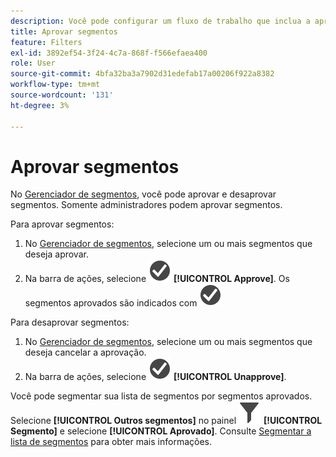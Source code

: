 ```yaml
---
description: Você pode configurar um fluxo de trabalho que inclua a aprovação de segmentos para vários níveis do aplicativo, para departamentos ou grupos específicos, e que seja consistente com políticas de relatórios.
title: Aprovar segmentos
feature: Filters
exl-id: 3892ef54-3f24-4c7a-868f-f566efaea400
role: User
source-git-commit: 4bfa32ba3a7902d31edefab17a00206f922a8382
workflow-type: tm+mt
source-wordcount: '131'
ht-degree: 3%

---
```


# Aprovar segmentos

No [Gerenciador de segmentos](manage-filters.md), você pode aprovar e desaprovar segmentos. Somente administradores podem aprovar segmentos.

Para aprovar segmentos:

1. No [Gerenciador de segmentos](manage-filters.md), selecione um ou mais segmentos que deseja aprovar.
1. Na barra de ações, selecione ![CheckmarkCircle](/help/assets/icons/CheckmarkCircle.svg) **[!UICONTROL Approve]**. Os segmentos aprovados são indicados com ![CheckmarkCircle](/help/assets/icons/CheckmarkCircle.svg)

Para desaprovar segmentos:

1. No [Gerenciador de segmentos](manage-filters.md), selecione um ou mais segmentos que deseja cancelar a aprovação.
1. Na barra de ações, selecione ![CheckmarkCircle](/help/assets/icons/CheckmarkCircle.svg) **[!UICONTROL Unapprove]**.


Você pode segmentar sua lista de segmentos por segmentos aprovados. Selecione **[!UICONTROL Outros segmentos]** no painel ![Segmento](/help/assets/icons/Filter.svg) **[!UICONTROL Segmento]** e selecione **[!UICONTROL Aprovado]**. Consulte [Segmentar a lista de segmentos](/help/components/filters/filters-filter.md) para obter mais informações.
